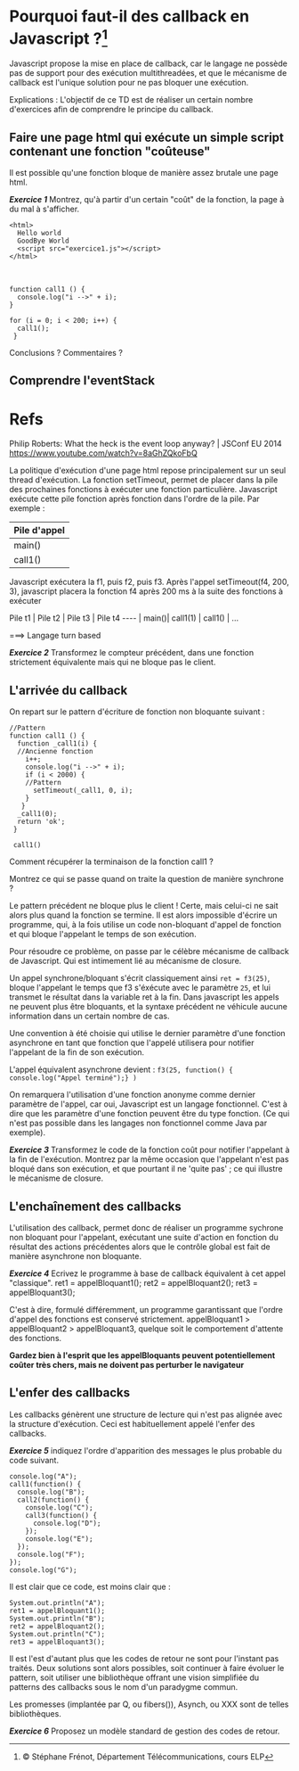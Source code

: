 # Pourquoi faut-il des callback en Javascript ?[^1]
Javascript propose la mise en place de callback, car le langage ne possède pas de support pour des exécution multithreadées, et que le mécanisme de callback est l'unique solution pour ne pas bloquer une exécution.     
[^1]: &copy; Stéphane Frénot, Département Télécommunications, cours ELP

Explications : L'objectif de ce TD est de réaliser un certain nombre d'exercices afin de comprendre le principe du callback. 

## Faire une page html qui exécute un simple script contenant une fonction "coûteuse"
Il est possible qu'une fonction bloque de manière assez brutale une page html. 

***Exercice 1*** Montrez, qu'à partir d'un certain "coût" de la fonction, la page à du mal à s'afficher. 

	<html>
	  Hello world
      GoodBye World
	  <script src="exercice1.js"></script>
	</html>
<br />
  
    function call1 () {
      console.log("i -->" + i);
    }
 
    for (i = 0; i < 200; i++) {
      call1();
     }


Conclusions ? Commentaires ?

## Comprendre l'eventStack
# Refs
Philip Roberts: What the heck is the event loop anyway? | JSConf EU 2014
https://www.youtube.com/watch?v=8aGhZQkoFbQ

La politique d'exécution d'une page html repose principalement sur un seul thread d'exécution. La fonction setTimeout, permet de placer dans la pile des prochaines fonctions à exécuter une fonction particulière. 
Javascript exécute cette pile fonction après fonction dans l'ordre de la pile. Par exemple :  

 Pile d'appel|
----- |       
 main() |    
 call1() |    

Javascript exécutera la f1, puis f2, puis f3. Après l'appel 
setTimeout(f4, 200, 3), javascript placera la fonction f4 après 200 ms à la suite des fonctions à exécuter

Pile t1 | Pile t2 | Pile t3 | Pile t4
---- |
 main()| call1(1) | call1() | ...

===> Langage turn based

***Exercice 2***
Transformez le compteur précédent, dans une fonction strictement équivalente mais qui ne bloque pas le client. 

## L'arrivée du callback
On repart sur le pattern d'écriture de fonction non bloquante suivant :

    //Pattern
    function call1 () {
      function _call1(i) {
      //Ancienne fonction
        i++;
        console.log("i -->" + i);
        if (i < 2000) {
        //Pattern
          setTimeout(_call1, 0, i);
        } 
       }
      _call1(0);
      return 'ok';
     }
     
     call1()
     
Comment récupérer la terminaison de la fonction call1 ?

Montrez ce qui se passe quand on traite la question de manière synchrone ?     

Le pattern précédent ne bloque plus le client ! Certe, mais celui-ci ne sait alors plus quand la fonction se termine. Il est alors impossible d'écrire un programme, qui, à la fois utilise un code non-bloquant d'appel de fonction et qui bloque l'appelant le temps de son exécution. 

Pour résoudre ce problème, on passe par le célèbre mécanisme de callback de Javascript. Qui est intimement lié au mécanisme de closure. 

Un appel synchrone/bloquant s'écrit classiquement ainsi
`ret = f3(25)`, bloque l'appelant le temps que f3 s'éxécute avec le paramètre `25`, et lui transmet le résultat dans la variable ret à la fin. Dans javascript les appels ne peuvent plus être bloquants, et la syntaxe précédent ne véhicule aucune information dans un certain nombre de cas. 

Une convention à été choisie qui utilise le dernier paramètre d'une fonction asynchrone en tant que fonction que l'appelé utilisera pour notifier l'appelant de la fin de son exécution. 

L'appel équivalent asynchrone devient :
`f3(25, function() { console.log("Appel terminé");} )`

On remarquera l'utilisation d'une fonction anonyme comme dernier paramètre de l'appel, car oui, Javascript est un langage fonctionnel. C'est à dire que les paramètre d'une fonction peuvent être du type fonction. (Ce qui n'est pas possible dans les langages non fonctionnel comme Java par exemple). 

***Exercice 3*** Transformez le code de la fonction coût pour notifier l'appelant à la fin de l'exécution. Montrez par la même occasion que l'appelant n'est pas bloqué dans son exécution, et que pourtant il ne 'quite pas' ; ce qui illustre le mécanisme de closure. 

## L'enchaînement des callbacks
L'utilisation des callback, permet donc de réaliser un programme sychrone non bloquant pour l'appelant, exécutant une suite d'action en fonction du résultat des actions précédentes alors que le contrôle global est fait de manière asynchrone non bloquante.

***Exercice 4*** Ecrivez le programme à base de callback équivalent à cet appel "classique".
    ret1 = appelBloquant1();
    ret2 = appelBloquant2();
    ret3 = appelBloquant3();
    
C'est à dire, formulé différemment, un programme garantissant que l'ordre d'appel des fonctions est conservé strictement. appelBloquant1 > appelBloquant2 > appelBloquant3, quelque soit le comportement d'attente des fonctions. 

**Gardez bien à l'esprit que les appelBloquants peuvent potentiellement coûter très chers, mais ne doivent pas perturber le navigateur**

## L'enfer des callbacks
Les callbacks génèrent une structure de lecture qui n'est pas alignée avec la structure d'exécution. Ceci est habituellement appelé l'enfer des callbacks. 

***Exercice 5*** indiquez l'ordre d'apparition des messages le plus probable du code suivant.

    console.log("A");
	call1(function() {
	  console.log("B");
	  call2(function() {
	    console.log("C");
	    call3(function() {
	      console.log("D");
	    });
	    console.log("E");
	  });
	  console.log("F");
	});
	console.log("G");
	

Il est clair que ce code, est moins clair que :

    System.out.println("A");
    ret1 = appelBloquant1();
    System.out.println("B");
    ret2 = appelBloquant2();
    System.out.println("C");
    ret3 = appelBloquant3();
    
Il est l'est d'autant plus que les codes de retour ne sont pour l'instant pas traités. Deux solutions sont alors possibles, soit continuer à faire évoluer le pattern, soit utiliser une bibliothèque offrant une vision simplifiée du patterns des callbacks sous le nom d'un paradygme commun. 

Les promesses (implantée par Q, ou fibers()), Asynch, ou XXX sont de telles bibliothèques. 

***Exercice 6*** Proposez un modèle standard de gestion des codes de retour.

